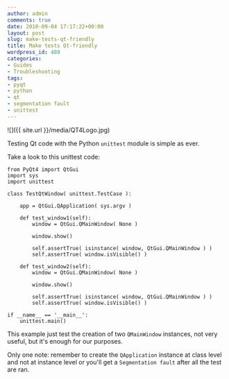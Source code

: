 ```yaml
---
author: admin
comments: true
date: 2010-09-04 17:17:22+00:00
layout: post
slug: make-tests-qt-friendly
title: Make tests Qt-friendly
wordpress_id: 489
categories:
- Guides
- Troubleshooting
tags:
- pyqt
- python
- qt
- segmentation fault
- unittest
---
```


![]({{ site.url }}/media/QT4Logo.jpg)

Testing Qt code with the Python `unittest` module is simple as ever.

<!-- more -->Take a look to this unittest code:



    from PyQt4 import QtGui
    import sys
    import unittest

    class TestQtWindow( unittest.TestCase ):

        app = QtGui.QApplication( sys.argv )

        def test_window1(self):
            window = QtGui.QMainWindow( None )

            window.show()

            self.assertTrue( isinstance( window, QtGui.QMainWindow ) )
            self.assertTrue( window.isVisible() )

        def test_window2(self):
            window = QtGui.QMainWindow( None )

            window.show()

            self.assertTrue( isinstance( window, QtGui.QMainWindow ) )
            self.assertTrue( window.isVisible() )

    if __name__ == '__main__':
        unittest.main()



This example just test the creation of two `QMainWindow` instances, not very useful, but it's enough for our purposes.

Only one note: remember to create the `QApplication` instance at class level and not at instance level or you'll get a `Segmentation fault` after all the test are ran.
